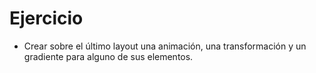 # Ejercicio

- Crear sobre el último layout una animación, una transformación y un gradiente para alguno de sus elementos.